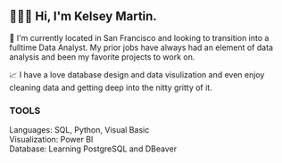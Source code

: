 ## 🙋🏻‍♀️ Hi, I'm Kelsey Martin.

🌉 I'm currently located in San Francisco and looking to transition into a fulltime Data Analyst. My prior jobs have always had an element of data analysis and been my favorite projects to work on. 

📈 I have a love database design and data visulization and even enjoy cleaning data and getting deep into the nitty gritty of it.

<h3>TOOLS</h3>
Languages: SQL, Python, Visual Basic</br>
Visualization: Power BI</br>
Database: Learning PostgreSQL and DBeaver</br>

<!--
**kelseymartin24/kelseymartin24** is a ✨ _special_ ✨ repository because its `README.md` (this file) appears on your GitHub profile.

Here are some ideas to get you started:

- 🔭 I’m currently working on ...
- 🌱 I’m currently learning ...
- 👯 I’m looking to collaborate on ...
- 🤔 I’m looking for help with ...
- 💬 Ask me about ...
- 📫 How to reach me: ...
- 😄 Pronouns: ...
- ⚡ Fun fact: ...
-->
